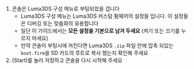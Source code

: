1. 콘솔은 Luma3DS 구성 메뉴로 부팅되었을 겁니다
    - Luma3DS 구성 메뉴는 Luma3DS 커스텀 펌웨어의 설정들 입니다. 이 설정들은 디버깅 또는 맞춤화의 유용합니다
    - 일단 이 가이드에서는 **모든 설정을 기본으로 남겨 두세요** (켜기 또는 끄기를 누르지 마세요)
    - 만약 콘솔이 부팅시에 꺼진다면 Luma3DS `.zip` 파일 안에 압축 되있는 `boot.firm`을 SD 카드의 루트로 복사 했는지 확인해 주세요
2. (Start)를 눌러 저장하고 콘솔을 다시 시작해 주세요
